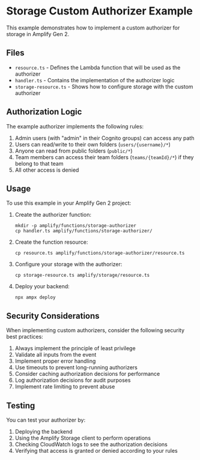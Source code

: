 # Storage Custom Authorizer Example

This example demonstrates how to implement a custom authorizer for storage in Amplify Gen 2.

## Files

- `resource.ts` - Defines the Lambda function that will be used as the authorizer
- `handler.ts` - Contains the implementation of the authorizer logic
- `storage-resource.ts` - Shows how to configure storage with the custom authorizer

## Authorization Logic

The example authorizer implements the following rules:

1. Admin users (with "admin" in their Cognito groups) can access any path
2. Users can read/write to their own folders (`users/{username}/*`)
3. Anyone can read from public folders (`public/*`)
4. Team members can access their team folders (`teams/{teamId}/*`) if they belong to that team
5. All other access is denied

## Usage

To use this example in your Amplify Gen 2 project:

1. Create the authorizer function:
   ```
   mkdir -p amplify/functions/storage-authorizer
   cp handler.ts amplify/functions/storage-authorizer/
   ```

2. Create the function resource:
   ```
   cp resource.ts amplify/functions/storage-authorizer/resource.ts
   ```

3. Configure your storage with the authorizer:
   ```
   cp storage-resource.ts amplify/storage/resource.ts
   ```

4. Deploy your backend:
   ```
   npx ampx deploy
   ```

## Security Considerations

When implementing custom authorizers, consider the following security best practices:

1. Always implement the principle of least privilege
2. Validate all inputs from the event
3. Implement proper error handling
4. Use timeouts to prevent long-running authorizers
5. Consider caching authorization decisions for performance
6. Log authorization decisions for audit purposes
7. Implement rate limiting to prevent abuse

## Testing

You can test your authorizer by:

1. Deploying the backend
2. Using the Amplify Storage client to perform operations
3. Checking CloudWatch logs to see the authorization decisions
4. Verifying that access is granted or denied according to your rules